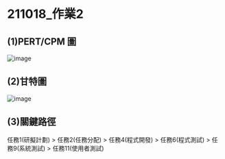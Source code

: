# 211018_作業2

## (1)PERT/CPM 圖

![image](https://user-images.githubusercontent.com/71629944/137629322-71c51b67-3dd5-4098-8923-ae77467e5599.png)

## (2)甘特圖

![image](https://user-images.githubusercontent.com/71629944/137631118-c8ac1b82-4d03-4b3d-b940-af0c01a2c049.png)

## (3)關鍵路徑

任務1(研擬計劃) > 任務2(任務分配) > 任務4(程式開發) > 任務6(程式測試) > 任務9(系統測試) > 任務11(使用者測試)
